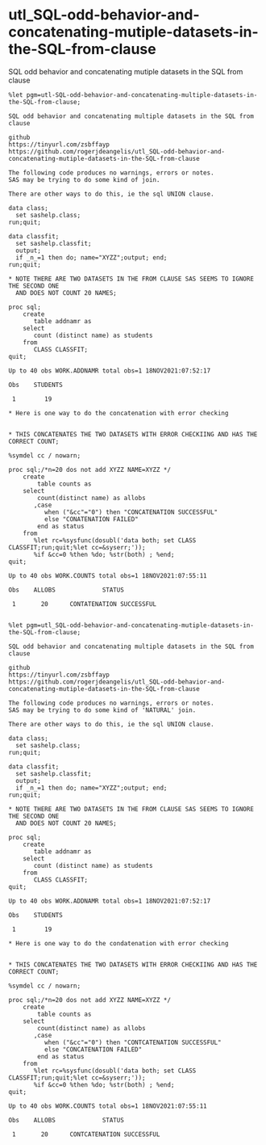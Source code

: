 # utl_SQL-odd-behavior-and-concatenating-mutiple-datasets-in-the-SQL-from-clause
SQL odd behavior and concatenating mutiple datasets in the SQL from clause

    %let pgm=utl-SQL-odd-behavior-and-concatenating-multiple-datasets-in-the-SQL-from-clause;

    SQL odd behavior and concatenating multiple datasets in the SQL from clause

    github
    https://tinyurl.com/zsbffayp
    https://github.com/rogerjdeangelis/utl_SQL-odd-behavior-and-concatenating-mutiple-datasets-in-the-SQL-from-clause

    The following code produces no warnings, errors or notes.
    SAS may be trying to do some kind of join.

    There are other ways to do this, ie the sql UNION clause.

    data class;
      set sashelp.class;
    run;quit;

    data classfit;
      set sashelp.classfit;
      output;
      if _n_=1 then do; name="XYZZ";output; end;
    run;quit;

    * NOTE THERE ARE TWO DATASETS IN THE FROM CLAUSE SAS SEEMS TO IGNORE THE SECOND ONE
      AND DOES NOT COUNT 20 NAMES;

    proc sql;
        create
           table addnamr as
        select
           count (distinct name) as students
        from
           CLASS CLASSFIT;
    quit;

    Up to 40 obs WORK.ADDNAMR total obs=1 18NOV2021:07:52:17

    Obs    STUDENTS

     1        19

    * Here is one way to do the concatenation with error checking


    * THIS CONCATENATES THE TWO DATASETS WITH ERROR CHECKIING AND HAS THE CORRECT COUNT;

    %symdel cc / nowarn;

    proc sql;/*n=20 dos not add XYZZ NAME=XYZZ */
        create
            table counts as
        select
            count(distinct name) as allobs
           ,case
              when ("&cc"="0") then "CONCATENATION SUCCESSFUL"
              else "CONATENATION FAILED"
            end as status
        from
           %let rc=%sysfunc(dosubl('data both; set CLASS CLASSFIT;run;quit;%let cc=&syserr;'));
           %if &cc=0 %then %do; %str(both) ; %end;
    quit;

    Up to 40 obs WORK.COUNTS total obs=1 18NOV2021:07:55:11

    Obs    ALLOBS             STATUS

     1       20      CONTATENATION SUCCESSFUL


    %let pgm=utl_SQL-odd-behavior-and-concatenating-mutiple-datasets-in-the-SQL-from-clause;

    SQL odd behavior and concatenating multiple datasets in the SQL from clause

    github
    https://tinyurl.com/zsbffayp
    https://github.com/rogerjdeangelis/utl_SQL-odd-behavior-and-concatenating-mutiple-datasets-in-the-SQL-from-clause

    The following code produces no warnings, errors or notes.
    SAS may be trying to do some kind of 'NATURAL' join.

    There are other ways to do this, ie the sql UNION clause.

    data class;
      set sashelp.class;
    run;quit;

    data classfit;
      set sashelp.classfit;
      output;
      if _n_=1 then do; name="XYZZ";output; end;
    run;quit;

    * NOTE THERE ARE TWO DATASETS IN THE FROM CLAUSE SAS SEEMS TO IGNORE THE SECOND ONE
      AND DOES NOT COUNT 20 NAMES;

    proc sql;
        create
           table addnamr as
        select
           count (distinct name) as students
        from
           CLASS CLASSFIT;
    quit;

    Up to 40 obs WORK.ADDNAMR total obs=1 18NOV2021:07:52:17

    Obs    STUDENTS

     1        19

    * Here is one way to do the condatenation with error checking


    * THIS CONCATENATES THE TWO DATASETS WITH ERROR CHECKIING AND HAS THE CORRECT COUNT;

    %symdel cc / nowarn;

    proc sql;/*n=20 dos not add XYZZ NAME=XYZZ */
        create
            table counts as
        select
            count(distinct name) as allobs
           ,case
              when ("&cc"="0") then "CONTCATENATION SUCCESSFUL"
              else "CONCATENATION FAILED"
            end as status
        from
           %let rc=%sysfunc(dosubl('data both; set CLASS CLASSFIT;run;quit;%let cc=&syserr;'));
           %if &cc=0 %then %do; %str(both) ; %end;
    quit;

    Up to 40 obs WORK.COUNTS total obs=1 18NOV2021:07:55:11

    Obs    ALLOBS             STATUS

     1       20      CONTCATENATION SUCCESSFUL
